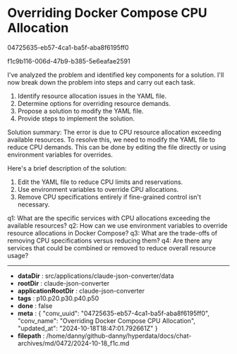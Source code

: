 # Overriding Docker Compose CPU Allocation

04725635-eb57-4ca1-ba5f-aba8f6195ff0

f1c9b116-006d-47b9-b385-5e6eafae2591

 I've analyzed the problem and identified key components for a solution. I'll now break down the problem into steps and carry out each task.

1. Identify resource allocation issues in the YAML file.
2. Determine options for overriding resource demands.
3. Propose a solution to modify the YAML file.
4. Provide steps to implement the solution.

Solution summary:
The error is due to CPU resource allocation exceeding available resources. To resolve this, we need to modify the YAML file to reduce CPU demands. This can be done by editing the file directly or using environment variables for overrides.

Here's a brief description of the solution:
1. Edit the YAML file to reduce CPU limits and reservations.
2. Use environment variables to override CPU allocations.
3. Remove CPU specifications entirely if fine-grained control isn't necessary.

q1: What are the specific services with CPU allocations exceeding the available resources?
q2: How can we use environment variables to override resource allocations in Docker Compose?
q3: What are the trade-offs of removing CPU specifications versus reducing them?
q4: Are there any services that could be combined or removed to reduce overall resource usage?

---

* **dataDir** : src/applications/claude-json-converter/data
* **rootDir** : claude-json-converter
* **applicationRootDir** : claude-json-converter
* **tags** : p10.p20.p30.p40.p50
* **done** : false
* **meta** : {
  "conv_uuid": "04725635-eb57-4ca1-ba5f-aba8f6195ff0",
  "conv_name": "Overriding Docker Compose CPU Allocation",
  "updated_at": "2024-10-18T18:47:01.792661Z"
}
* **filepath** : /home/danny/github-danny/hyperdata/docs/chat-archives/md/0472/2024-10-18_f1c.md